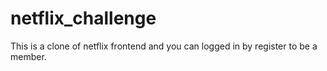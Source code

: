 # netflix_challenge
This is a clone of netflix frontend and you can logged in by register to be a member.
